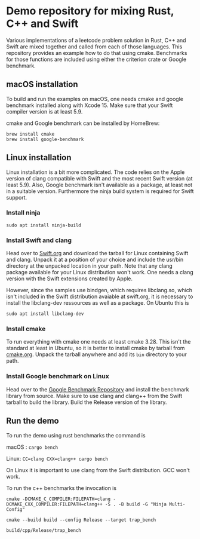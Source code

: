 # Demo repository for mixing Rust, C++ and Swift

Various implementations of a leetcode problem solution in Rust, C++ and Swift 
are mixed together and called from each of those languages. This repository
provides an example how to do that using cmake. Benchmarks for those functions
are included using either the criterion crate or Google benchmark.

## macOS installation

To build and run the examples on macOS, one needs cmake and google benchmark 
installed along with Xcode 15. Make sure that your Swift compiler version is at 
least 5.9.

cmake and Google benchmark can be installed by HomeBrew:

```
brew install cmake
brew install google-benchmark
```

## Linux installation

Linux installation is a bit more complicated. The code relies on the Apple version
of clang compatible with Swift and the most recent Swift version (at least 5.9).
Also, Google benchmark isn't available as a package, at least not in a suitable
version. Furthermore the ninja build system is required for Swift support.

### Install ninja

`sudo apt install ninja-build`

### Install Swift and clang

Head over to [Swift.org](https://www.swift.org) and download the tarball for
Linux containing Swift and clang. Unpack it at a position of your choice and 
include the usr/bin directory at the unpacked location in your path. Note that
any clang package available for your Linux distribution won't work. One needs
a clang version with the Swift extensions created by Apple.

However, since the samples use bindgen, which requires libclang.so, which isn't 
included in the Swift distribution avaiable at swift.org, it is necessary to install 
the libclang-dev ressources as well as a package. On Ubuntu this is

`sudo apt install libclang-dev`

### Install cmake

To run everything with cmake one needs at least cmake 3.28. This isn't the standard
at least in Ubuntu, so it is better to install cmake by tarball from [cmake.org](https://cmake.org/download/).
Unpack the tarball anywhere and add its `bin` directory to your path.

### Install Google benchmark on Linux

Head over to the [Google Benchmark Repository](https://github.com/google/benchmark.git)
and install the benchmark library from source. Make sure to use clang and clang++ 
from the Swift tarball to build the library. Build the Release version of the
library.

## Run the demo

To run the demo using rust benchmarks the command is

macOS : `cargo bench`

Linux: `CC=clang CXX=clang++ cargo bench`

On Linux it is important to use clang from the Swift distribution. GCC won't work.

To run the c++ benchmarks the invocation is

```'sh
cmake -DCMAKE_C_COMPILER:FILEPATH=clang -DCMAKE_CXX_COMPILER:FILEPATH=clang++ -S . -B build -G "Ninja Multi-Config"

cmake --build build --config Release --target trap_bench

build/cpp/Release/trap_bench
```